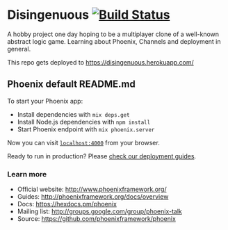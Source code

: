 # Disingenuous [![Build Status](https://travis-ci.org/nietaki/Disingenuous.svg?branch=master)](https://travis-ci.org/nietaki/Disingenuous)

A hobby project one day hoping to be a multiplayer clone of a well-known abstract logic game.
Learning about Phoenix, Channels and deployment in general.

This repo gets deployed to https://disingenuous.herokuapp.com/

## Phoenix default README.md

To start your Phoenix app:

  * Install dependencies with `mix deps.get`
  * Install Node.js dependencies with `npm install`
  * Start Phoenix endpoint with `mix phoenix.server`

Now you can visit [`localhost:4000`](http://localhost:4000) from your browser.

Ready to run in production? Please [check our deployment guides](http://www.phoenixframework.org/docs/deployment).

### Learn more

  * Official website: http://www.phoenixframework.org/
  * Guides: http://phoenixframework.org/docs/overview
  * Docs: https://hexdocs.pm/phoenix
  * Mailing list: http://groups.google.com/group/phoenix-talk
  * Source: https://github.com/phoenixframework/phoenix
